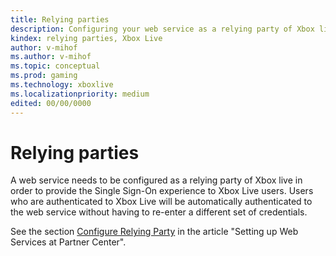 ```yaml
---
title: Relying parties
description: Configuring your web service as a relying party of Xbox live in order to provide the Single Sign-On experience to Xbox Live users.
kindex: relying parties, Xbox Live
author: v-mihof
ms.author: v-mihof
ms.topic: conceptual
ms.prod: gaming
ms.technology: xboxlive
ms.localizationpriority: medium
edited: 00/00/0000
---
```


# Relying parties

A web service needs to be configured as a relying party of Xbox live in order to provide the Single Sign-On experience to Xbox Live users.
Users who are authenticated to Xbox Live will be automatically authenticated to the web service without having to re-enter a different set of credentials.

See the section [Configure Relying Party](../web-services/live-web-services.md#configure-relying-party) in the article "Setting up Web Services at Partner Center".


<!-- {% jumppage its %} -->

